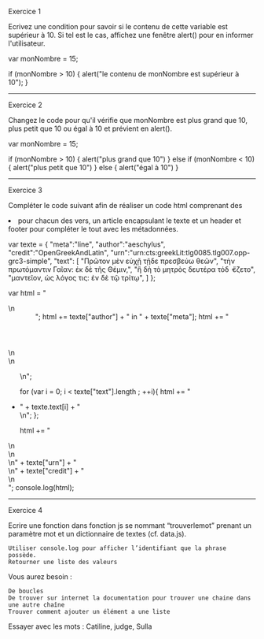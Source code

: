 Exercice 1

Ecrivez une condition pour savoir si le contenu de 
cette variable est supérieur à 10. Si tel est le cas, affichez une fenêtre alert() pour en informer l'utilisateur.

var monNombre = 15;

if (monNombre > 10) {
alert("le contenu de monNombre est supérieur à 10");
}

---


Exercice 2

Changez le code pour qu'il vérifie que monNombre est plus grand que 10, plus petit que 10 ou égal à 10 et prévient en alert().

var monNombre = 15;

if (monNombre > 10) {
    alert("plus grand que 10")
} else if (monNombre < 10){
    alert("plus petit que 10")
} else {
    alert("égal à 10")
}

---

Exercice 3

Compléter le code suivant afin de réaliser un code html comprenant des <li> pour chacun des vers, un article encapsulant le texte et un header et footer pour compléter le tout avec les métadonnées.

var texte = {
    "meta":"line",
    "author":"aeschylus",
    "credit":"OpenGreekAndLatin",
    "urn":"urn:cts:greekLit:tlg0085.tlg007.opp-grc3-simple",
    "text": [
        "Πρῶτον μὲν εὐχῇ τῇδε πρεσβεύω θεῶν",
        "τὴν πρωτόμαντιν Γαῖαν: ἐκ δὲ τῆς Θέμιν,",
        "ἣ δὴ τὸ μητρὸς δευτέρα τόδ ̓ ἕζετο",
        "μαντεῖον, ὡς λόγος τις: ἐν δὲ τῷ τρίτῳ",
    ]
};


var html = "<article>\n<header>";
html += texte["author"] + " in " + texte["meta"];
html += "</header>\n<section>\n<ul>\n";

for (var i = 0; i < texte["text"].length ; ++i){
html += "<li>" + texte.text[i] + "</li>\n";
};

html += "</ul>\n</section>\n<footer>\n" + texte["urn"] + "<br/>\n" + texte["credit"] + "</footer>\n</article>";
console.log(html);


---

Exercice 4

Ecrire une fonction dans fonction js se nommant “trouverlemot” prenant un paramètre mot et un dictionnaire de textes (cf. data.js).

    Utiliser console.log pour afficher l’identifiant que la phrase possède.
    Retourner une liste des valeurs

Vous aurez besoin :

    De boucles
    De trouver sur internet la documentation pour trouver une chaine dans une autre chaîne
    Trouver comment ajouter un élément a une liste

Essayer avec les mots : Catiline, judge, Sulla

